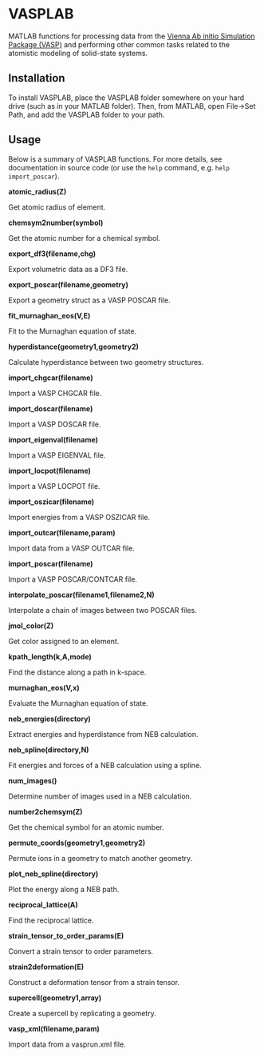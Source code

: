 # VASPLAB
MATLAB functions for processing data from the [Vienna Ab initio Simulation Package (VASP)](https://www.vasp.at/) and performing other common tasks related to the atomistic modeling of solid-state systems.

## Installation
To install VASPLAB, place the VASPLAB folder somewhere on your hard drive (such as in your MATLAB folder). Then, from MATLAB, open File->Set Path, and add the VASPLAB folder to your path.

## Usage
Below is a summary of VASPLAB functions. For more details, see documentation in source code (or use the `help` command, e.g. `help import_poscar`).

**atomic_radius(Z)**

Get atomic radius of element.

**chemsym2number(symbol)**

Get the atomic number for a chemical symbol.

**export_df3(filename,chg)**

Export volumetric data as a DF3 file.

**export_poscar(filename,geometry)**

Export a geometry struct as a VASP POSCAR file.

**fit_murnaghan_eos(V,E)**

Fit to the Murnaghan equation of state.

**hyperdistance(geometry1,geometry2)**

Calculate hyperdistance between two geometry structures.

**import_chgcar(filename)**

Import a VASP CHGCAR file.

**import_doscar(filename)**

Import a VASP DOSCAR file.

**import_eigenval(filename)**

Import a VASP EIGENVAL file.

**import_locpot(filename)**

Import a VASP LOCPOT file.

**import_oszicar(filename)**

Import energies from a VASP OSZICAR file.

**import_outcar(filename,param)**

Import data from a VASP OUTCAR file.

**import_poscar(filename)**

Import a VASP POSCAR/CONTCAR file.

**interpolate_poscar(filename1,filename2,N)**

Interpolate a chain of images between two POSCAR files.

**jmol_color(Z)**

Get color assigned to an element.

**kpath_length(k,A,mode)**

Find the distance along a path in k-space.

**murnaghan_eos(V,x)**

Evaluate the Murnaghan equation of state.

**neb_energies(directory)**

Extract energies and hyperdistance from NEB calculation.

**neb_spline(directory,N)**

Fit energies and forces of a NEB calculation using a spline.

**num_images()**

Determine number of images used in a NEB calculation.

**number2chemsym(Z)**

Get the chemical symbol for an atomic number.

**permute_coords(geometry1,geometry2)**

Permute ions in a geometry to match another geometry.

**plot_neb_spline(directory)**

Plot the energy along a NEB path.

**reciprocal_lattice(A)**

Find the reciprocal lattice.

**strain_tensor_to_order_params(E)**

Convert a strain tensor to order parameters.

**strain2deformation(E)**

Construct a deformation tensor from a strain tensor.

**supercell(geometry1,array)**

Create a supercell by replicating a geometry.

**vasp_xml(filename,param)**

Import data from a vasprun.xml file.
